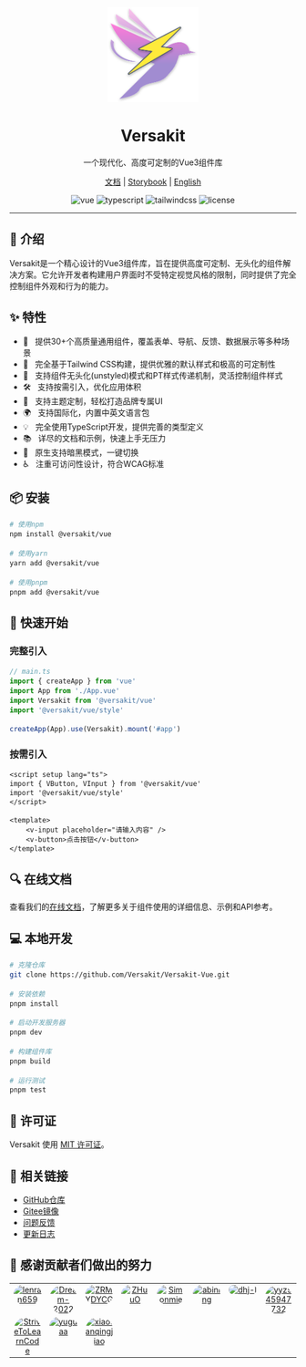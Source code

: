 <div align="center">
  <a href="https://versakit.github.io/Versakit-Vue/">
    <img src="./logo.svg" width="160" />
  </a>
  <h1>Versakit</h1>
  <p>一个现代化、高度可定制的Vue3组件库</p>
  <p>
    <a href="https://versakit.github.io/Versakit-Vue/">文档</a> | 
    <a href="https://versakit.github.io/Versakit-Vue/storybook/">Storybook</a> | 
    <a href="./README.md">English</a>
  </p>
  <p>
    <img src="https://img.shields.io/badge/vue-v3.2.0%2B-%2342b883" alt="vue">
    <img src="https://img.shields.io/badge/typescript-%5E5.0.0-%233178c6" alt="typescript">
    <img src="https://img.shields.io/badge/tailwindcss-v3.3.0-%2338bdf8" alt="tailwindcss">
    <img src="https://img.shields.io/npm/l/@versakit/vue.svg" alt="license">
  </p>
</div>

---

## 📖 介绍

Versakit是一个精心设计的Vue3组件库，旨在提供高度可定制、无头化的组件解决方案。它允许开发者构建用户界面时不受特定视觉风格的限制，同时提供了完全控制组件外观和行为的能力。

## ✨ 特性

- 🚀 &nbsp; 提供30+个高质量通用组件，覆盖表单、导航、反馈、数据展示等多种场景
- 💪 &nbsp; 完全基于Tailwind CSS构建，提供优雅的默认样式和极高的可定制性
- 🎨 &nbsp; 支持组件无头化(unstyled)模式和PT样式传递机制，灵活控制组件样式
- 🛠️ &nbsp; 支持按需引入，优化应用体积
- 🌈 &nbsp; 支持主题定制，轻松打造品牌专属UI
- 🌍 &nbsp; 支持国际化，内置中英文语言包
- 💡 &nbsp; 完全使用TypeScript开发，提供完善的类型定义
- 📚 &nbsp; 详尽的文档和示例，快速上手无压力
- 🌙 &nbsp; 原生支持暗黑模式，一键切换
- ♿ &nbsp; 注重可访问性设计，符合WCAG标准

## 📦 安装

```bash
# 使用npm
npm install @versakit/vue

# 使用yarn
yarn add @versakit/vue

# 使用pnpm
pnpm add @versakit/vue
```

## 🚀 快速开始

### 完整引入

```ts
// main.ts
import { createApp } from 'vue'
import App from './App.vue'
import Versakit from '@versakit/vue'
import '@versakit/vue/style'

createApp(App).use(Versakit).mount('#app')
```

### 按需引入

```vue
<script setup lang="ts">
import { VButton, VInput } from '@versakit/vue'
import '@versakit/vue/style'
</script>

<template>
	<v-input placeholder="请输入内容" />
	<v-button>点击按钮</v-button>
</template>
```

## 🔍 在线文档

查看我们的[在线文档](https://versakit.github.io/Versakit-Vue/)，了解更多关于组件使用的详细信息、示例和API参考。

## 💻 本地开发

```bash
# 克隆仓库
git clone https://github.com/Versakit/Versakit-Vue.git

# 安装依赖
pnpm install

# 启动开发服务器
pnpm dev

# 构建组件库
pnpm build

# 运行测试
pnpm test
```

## 📄 许可证

Versakit 使用 [MIT 许可证](./LICENSE)。

## 🔗 相关链接

- [GitHub仓库](https://github.com/Versakit/Versakit-Vue)
- [Gitee镜像](https://gitee.com/dragon_water/versakit-ui)
- [问题反馈](https://github.com/Versakit/Versakit-Vue/issues)
- [更新日志](./CHANGELOG.md)

## 🤝 感谢贡献者们做出的努力

<table>
  <tbody>
    <tr><td align="center" valign="top" width="12.5%" style="word-break: break-word; white-space: normal;"><a href="https://github.com/lenran659" title="lenran659"><img src="https://avatars.githubusercontent.com/u/74483049?v=4" width="100px;" alt="lenran659" style="border-radius: 9999px;" /></a></td><td align="center" valign="top" width="12.5%" style="word-break: break-word; white-space: normal;"><a href="https://github.com/Dream-2022" title="Dream-2022"><img src="https://avatars.githubusercontent.com/u/131731035?v=4" width="100px;" alt="Dream-2022" style="border-radius: 9999px;" /></a></td><td align="center" valign="top" width="12.5%" style="word-break: break-word; white-space: normal;"><a href="https://github.com/ZRMYDYCG" title="ZRMYDYCG"><img src="https://avatars.githubusercontent.com/u/116160870?v=4" width="100px;" alt="ZRMYDYCG" style="border-radius: 9999px;" /></a></td><td align="center" valign="top" width="12.5%" style="word-break: break-word; white-space: normal;"><a href="https://github.com/ZHuuO" title="ZHuuO"><img src="https://avatars.githubusercontent.com/u/128499037?v=4" width="100px;" alt="ZHuuO" style="border-radius: 9999px;" /></a></td><td align="center" valign="top" width="12.5%" style="word-break: break-word; white-space: normal;"><a href="https://github.com/Simonmie" title="Simonmie"><img src="https://avatars.githubusercontent.com/u/122306263?v=4" width="100px;" alt="Simonmie" style="border-radius: 9999px;" /></a></td><td align="center" valign="top" width="12.5%" style="word-break: break-word; white-space: normal;"><a href="https://github.com/abining" title="abining"><img src="https://avatars.githubusercontent.com/u/86543671?v=4" width="100px;" alt="abining" style="border-radius: 9999px;" /></a></td><td align="center" valign="top" width="12.5%" style="word-break: break-word; white-space: normal;"><a href="https://github.com/dhj-l" title="dhj-l"><img src="https://avatars.githubusercontent.com/u/126545033?v=4" width="100px;" alt="dhj-l" style="border-radius: 9999px;" /></a></td><td align="center" valign="top" width="12.5%" style="word-break: break-word; white-space: normal;"><a href="https://github.com/yyz945947732" title="yyz945947732"><img src="https://avatars.githubusercontent.com/u/47586954?v=4" width="100px;" alt="yyz945947732" style="border-radius: 9999px;" /></a></td>
    </tr>
    <tr><td align="center" valign="top" width="12.5%" style="word-break: break-word; white-space: normal;"><a href="https://github.com/StriveToLearnCode" title="StriveToLearnCode"><img src="https://avatars.githubusercontent.com/u/184910937?v=4" width="100px;" alt="StriveToLearnCode" style="border-radius: 9999px;" /></a></td><td align="center" valign="top" width="12.5%" style="word-break: break-word; white-space: normal;"><a href="https://github.com/yuguaa" title="yuguaa"><img src="https://avatars.githubusercontent.com/u/58333667?v=4" width="100px;" alt="yuguaa" style="border-radius: 9999px;" /></a></td><td align="center" valign="top" width="12.5%" style="word-break: break-word; white-space: normal;"><a href="https://github.com/xiaotanqingjiao" title="xiaotanqingjiao"><img src="https://avatars.githubusercontent.com/u/85224021?v=4" width="100px;" alt="xiaotanqingjiao" style="border-radius: 9999px;" /></a></td>
    </tr>

  </tbody>
</table>
